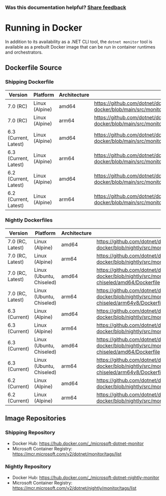 
### Was this documentation helpful? [Share feedback](https://www.research.net/r/DGDQWXH?src=documentation%2Fdocker)

# Running in Docker

In addition to its availability as a .NET CLI tool, the `dotnet monitor` tool is available as a prebuilt Docker image that can be run in container runtimes and orchestrators.

## Dockerfile Source

### Shipping Dockerfile

| Version | Platform | Architecture | Link |
|---|---|---|---|
| 7.0 (RC) | Linux (Alpine) | amd64 | https://github.com/dotnet/dotnet-docker/blob/main/src/monitor/7.0/alpine/amd64/Dockerfile |
| 7.0 (RC) | Linux (Alpine) | arm64 | https://github.com/dotnet/dotnet-docker/blob/main/src/monitor/7.0/alpine/arm64v8/Dockerfile |
| 6.3 (Current, Latest) | Linux (Alpine) | amd64 | https://github.com/dotnet/dotnet-docker/blob/main/src/monitor/6.3/alpine/amd64/Dockerfile |
| 6.3 (Current, Latest) | Linux (Alpine) | arm64 | https://github.com/dotnet/dotnet-docker/blob/main/src/monitor/6.3/alpine/arm64v8/Dockerfile |
| 6.2 (Current, Latest) | Linux (Alpine) | amd64 | https://github.com/dotnet/dotnet-docker/blob/main/src/monitor/6.2/alpine/amd64/Dockerfile |
| 6.2 (Current, Latest) | Linux (Alpine) | arm64 | https://github.com/dotnet/dotnet-docker/blob/main/src/monitor/6.2/alpine/arm64v8/Dockerfile |

### Nightly Dockerfiles

| Version | Platform | Architecture | Link |
|---|---|---|---|
| 7.0 (RC, Latest) | Linux (Alpine) | amd64 | https://github.com/dotnet/dotnet-docker/blob/nightly/src/monitor/7.0/alpine/amd64/Dockerfile |
| 7.0 (RC, Latest) | Linux (Alpine) | arm64 | https://github.com/dotnet/dotnet-docker/blob/nightly/src/monitor/7.0/alpine/arm64v8/Dockerfile |
| 7.0 (RC, Latest) | Linux (Ubuntu, Chiseled) | amd64 | https://github.com/dotnet/dotnet-docker/blob/nightly/src/monitor/7.0/ubuntu-chiseled/amd64/Dockerfile |
| 7.0 (RC, Latest) | Linux (Ubuntu, Chiseled) | arm64 | https://github.com/dotnet/dotnet-docker/blob/nightly/src/monitor/7.0/ubuntu-chiseled/arm64v8/Dockerfile |
| 6.3 (Current) | Linux (Alpine) | amd64 | https://github.com/dotnet/dotnet-docker/blob/nightly/src/monitor/6.3/alpine/amd64/Dockerfile |
| 6.3 (Current) | Linux (Alpine) | arm64 | https://github.com/dotnet/dotnet-docker/blob/nightly/src/monitor/6.3/alpine/arm64v8/Dockerfile |
| 6.3 (Current) | Linux (Ubuntu, Chiseled) | amd64 | https://github.com/dotnet/dotnet-docker/blob/nightly/src/monitor/6.3/ubuntu-chiseled/amd64/Dockerfile |
| 6.3 (Current) | Linux (Ubuntu, Chiseled) | arm64 | https://github.com/dotnet/dotnet-docker/blob/nightly/src/monitor/6.3/ubuntu-chiseled/arm64v8/Dockerfile |
| 6.2 (Current) | Linux (Alpine) | amd64 | https://github.com/dotnet/dotnet-docker/blob/nightly/src/monitor/6.2/alpine/amd64/Dockerfile |
| 6.2 (Current) | Linux (Alpine) | arm64 | https://github.com/dotnet/dotnet-docker/blob/nightly/src/monitor/6.2/alpine/arm64v8/Dockerfile |

## Image Repositories

### Shipping Repository
- Docker Hub: https://hub.docker.com/_/microsoft-dotnet-monitor
- Microsoft Container Registry: https://mcr.microsoft.com/v2/dotnet/monitor/tags/list

### Nightly Repository
- Docker Hub: https://hub.docker.com/_/microsoft-dotnet-nightly-monitor
- Microsoft Container Registry: https://mcr.microsoft.com/v2/dotnet/nightly/monitor/tags/list
